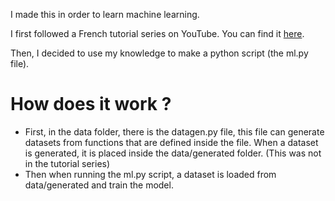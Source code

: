 I made this in order to learn machine learning.

I first followed a French tutorial series on YouTube. You can find it [here](https://youtube.com/playlist?list=PLO_fdPEVlfKqUF5BPKjGSh7aV9aBshrpY&si=anXhhKY9a7NL09jR).

Then, I decided to use my knowledge to make a python script (the ml.py file).

# How does it work ?
- First, in the data folder, there is the datagen.py file, this file can generate datasets from functions that are defined inside the file. When a dataset is generated, it is placed inside the data/generated folder. (This was not in the tutorial series)
- Then when running the ml.py script, a dataset is loaded from data/generated and train the model.
